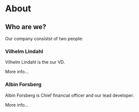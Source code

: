 # About

## Who are we?
Our company consistst of two people:

### Vilhelm Lindahl

Vilhelm Lindahl is the our VD.

More info...

### Albin Forsberg

Albin Forsberg is Chief financial officer and our lead developer.

More info...